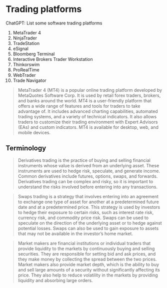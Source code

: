 # Trading platforms

ChatGPT: List some software trading platforms

1. MetaTrader 4
2. NinjaTrader
3. TradeStation
4. eSignal
5. Bloomberg Terminal
6. Interactive Brokers Trader Workstation
7. Thinkorswim
8. ProRealTime
9. WebTrader
10. Trade Navigator

> MetaTrader 4 (MT4) is a popular online trading platform developed by MetaQuotes Software Corp. It is used by retail forex traders, brokers, and banks around the world. MT4 is a user-friendly platform that offers a wide range of features and tools for traders to take advantage of. It includes advanced charting capabilities, automated trading systems, and a variety of technical indicators. It also allows traders to customize their trading environment with Expert Advisors (EAs) and custom indicators. MT4 is available for desktop, web, and mobile devices.

## Terminology
> Derivatives trading is the practice of buying and selling financial instruments whose value is derived from an underlying asset. These instruments are used to hedge risk, speculate, and generate income. Common derivatives include futures, options, swaps, and forwards. Derivatives trading can be complex and risky, so it is important to understand the risks involved before entering into any transactions.

> Swaps trading is a strategy that involves entering into an agreement to exchange one type of asset for another at a predetermined future date and at a predetermined price. This strategy is used by investors to hedge their exposure to certain risks, such as interest rate risk, currency risk, and commodity price risk. Swaps can be used to speculate on the direction of the underlying asset or to hedge against potential losses. Swaps can also be used to gain exposure to assets that may not be available in the investor’s home market.

> Market makers are financial institutions or individual traders that provide liquidity to the markets by continuously buying and selling securities. They are responsible for setting bid and ask prices, and they make money by collecting the spread between the two prices. Market makers also provide market depth, which is the ability to buy and sell large amounts of a security without significantly affecting its price. They also help to reduce volatility in the markets by providing liquidity and absorbing large orders.

